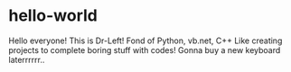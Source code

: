 # hello-world

Hello everyone!
This is Dr-Left!
Fond of Python, vb.net, C++
Like creating projects to complete boring stuff with codes!
Gonna buy a new keyboard laterrrrrr..
